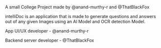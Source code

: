 A small College Project made by @anand-murthy-r and @ThatBlackFox

intelliDoc is an application that is made to generate questions and answers out of any given Images using an AI Model and OCR detection Model.

App UI/UX developer - @anand-murthy-r

Backend server developer - @ThatBlackFox
